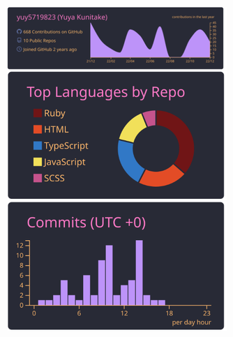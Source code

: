 <!-- ### Hi there 👋 -->

[![](https://raw.githubusercontent.com/yuy5719823/yuy5719823/main/profile-summary-card-output/dracula/0-profile-details.svg)](https://github.com/vn7n24fzkq/github-profile-summary-cards)
[![](https://raw.githubusercontent.com/yuy5719823/yuy5719823/main/profile-summary-card-output/dracula/1-repos-per-language.svg)](https://github.com/vn7n24fzkq/github-profile-summary-cards) 
[![](https://raw.githubusercontent.com/yuy5719823/yuy5719823/main/profile-summary-card-output/dracula/4-productive-time.svg)](https://github.com/vn7n24fzkq/github-profile-summary-cards)
